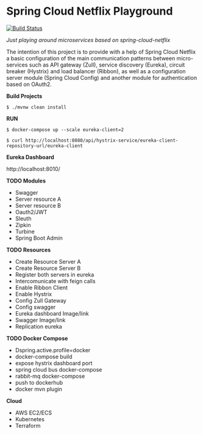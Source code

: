 # Spring Cloud Netflix Playground

[![Build Status](https://travis-ci.org/fpjunqueira/spring-cloud-netflix-playground.svg?branch=master)](https://travis-ci.org/fpjunqueira/spring-cloud-netflix-playground)

_Just playing around microservices based on spring-cloud-netflix_

The intention of this project is to provide with a help of Spring Cloud Netflix a basic configuration of the main communication patterns between micro-services such as API gateway (Zull), service discovery (Eureka), circuit breaker (Hystrix) and load balancer (Ribbon), as well as a configuration server module (Spring Cloud Config) and another module for authentication based on OAuth2.

**Build Projects**

`$ ./mvnw clean install
`

**RUN**

`$ docker-compose up --scale eureka-client=2`

`$ curl http://localhost:8080/api/hystrix-service/eureka-client-repository-url/eureka-client`

**Eureka Dashboard**

http://localhost:8010/


**TODO Modules**

- Swagger
- Server resource A
- Server resource B
- Oauth2/JWT 
- Sleuth
- Zipkin
- Turbine
- Spring Boot Admin

**TODO Resources**

- Create Resource Server A
- Create Resource Server B
- Register both servers in eureka
- Intercomunicate with feign calls
- Enable Ribbon Client
- Enable Hystrix
- Config Zull Gateway
- Config swagger
- Eureka dashboard Image/link
- Swagger Image/link
- Replication eureka

**TODO Docker Compose**

- Dspring.active.profile=docker
- docker-compose build
- expose hystrix dashboard port
- spring cloud bus docker-compose
- rabbit-mq docker-compose
- push to dockerhub
- docker mvn plugin

**Cloud**

- AWS EC2/ECS
- Kubernetes
- Terraform
